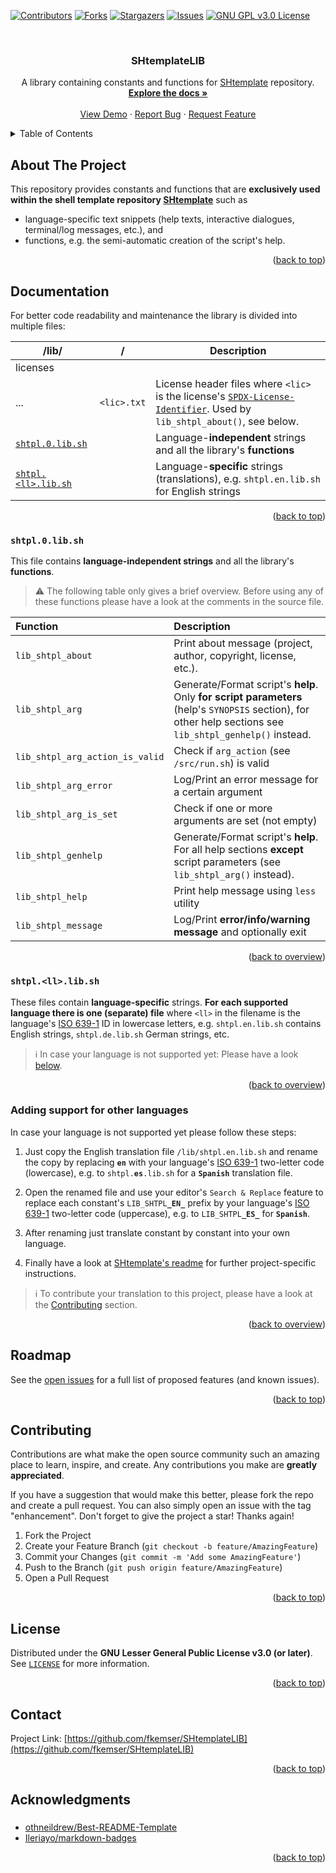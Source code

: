 <!-- Improved compatibility of back to top link: See: https://github.com/othneildrew/Best-README-Template/pull/73 -->
<a name="readme-top"></a>
<!--
*** Thanks for checking out the Best-README-Template. If you have a suggestion
*** that would make this better, please fork the repo and create a pull request
*** or simply open an issue with the tag "enhancement".
*** Don't forget to give the project a star!
*** Thanks again! Now go create something AMAZING! :D
-->



<!-- PROJECT SHIELDS -->
<!--
*** I'm using markdown "reference style" links for readability.
*** Reference links are enclosed in brackets [ ] instead of parentheses ( ).
*** See the bottom of this document for the declaration of the reference variables
*** for contributors-url, forks-url, etc. This is an optional, concise syntax you may use.
*** https://www.markdownguide.org/basic-syntax/#reference-style-links
-->
[![Contributors][contributors-shield]][contributors-url]
[![Forks][forks-shield]][forks-url]
[![Stargazers][stars-shield]][stars-url]
[![Issues][issues-shield]][issues-url]
[![GNU GPL v3.0 License][license-shield]][license-url]
<!-- [![LinkedIn][linkedin-shield]][linkedin-url] -->



<!-- PROJECT LOGO -->
<br />
<div align="center">
  <!-- <a href="https://github.com/fkemser/SHtemplateLIB">
    <img src="images/logo.png" alt="Logo" width="80" height="80">
  </a> -->

<h3 align="center">SHtemplateLIB</h3>

  <p align="center">
    A library containing constants and functions for <a href="https://github.com/fkemser/SHtemplate">SHtemplate</a> repository.
    <br />
    <a href="https://github.com/fkemser/SHtemplateLIB"><strong>Explore the docs »</strong></a>
    <br />
    <br />
    <a href="https://github.com/fkemser/SHtemplateLIB">View Demo</a>
    ·
    <a href="https://github.com/fkemser/SHtemplateLIB/issues">Report Bug</a>
    ·
    <a href="https://github.com/fkemser/SHtemplateLIB/issues">Request Feature</a>
  </p>
</div>



<!-- TABLE OF CONTENTS -->
<details>
  <summary>Table of Contents</summary>
  <ol>
    <li><a href="#about-the-project">About The Project</a></li>
    <li>
      <a href="#documentation">Documentation</a>
      <ul>
        <li><a href="#shtpl0libsh">shtpl.0.lib.sh</a></li>
        <li><a href="#shtpllllibsh">shtpl.&ltll&gt.lib.sh</a></li>
      </ul>
    </li>
    <li><a href="#roadmap">Roadmap</a></li>
    <li><a href="#contributing">Contributing</a></li>
    <li><a href="#license">License</a></li>
    <li><a href="#contact">Contact</a></li>
    <li><a href="#acknowledgments">Acknowledgments</a></li>
  </ol>
</details>



<!-- ABOUT THE PROJECT -->
## About The Project

This repository provides constants and functions that are **exclusively used within the shell template repository [SHtemplate][SHtemplate-url]** such as

* language-specific text snippets (help texts, interactive dialogues, terminal/log messages, etc.), and
* functions, e.g. the semi-automatic creation of the script's help.

<p align="right">(<a href="#readme-top">back to top</a>)</p>



<!-- DOCUMENTATION -->
## Documentation

For better code readability and maintenance the library is divided into multiple files:

| /lib/                                | /           | Description                                                                              |
|--------------------------------------|-------------|------------------------------------------------------------------------------------------|
| licenses                             |             |                                                                                          |
| ...                                  | `<lic>.txt` | License header files where `<lic>` is the license's [`SPDX-License-Identifier`][SPDX-License-List]. Used by `lib_shtpl_about()`, see below.                                                                                                                                      |
| [`shtpl.0.lib.sh`](#shtpl0libsh)     |             | Language-**independent** strings and all the library's **functions**                     |
| [`shtpl.<ll>.lib.sh`](#shtpllllibsh) |             | Language-**specific** strings (translations), e.g. `shtpl.en.lib.sh` for English strings |

<p align="right">(<a href="#readme-top">back to top</a>)</p>


<!-- /lib/shtpl.0.lib.sh -->
### `shtpl.0.lib.sh`
This file contains **language-independent strings** and all the library's **functions**.

> :warning: The following table only gives a brief overview. Before using any of these functions please have a look at the comments in the source file.

Function | Description
:--- | :---
`lib_shtpl_about`       | Print about message (project, author, copyright, license, etc.).
`lib_shtpl_arg`         | Generate/Format script's **help**. Only **for script parameters** (help's `SYNOPSIS` section), for other help sections see `lib_shtpl_genhelp()` instead.
`lib_shtpl_arg_action_is_valid` | Check if `arg_action` (see `/src/run.sh`) is valid
`lib_shtpl_arg_error`   | Log/Print an error message for a certain argument
`lib_shtpl_arg_is_set`  | Check if one or more arguments are set (not empty)
`lib_shtpl_genhelp`     | Generate/Format script's **help**. For all help sections **except** script parameters (see `lib_shtpl_arg()` instead).
`lib_shtpl_help`        | Print help message using `less` utility
`lib_shtpl_message`     | Log/Print **error/info/warning message** and optionally exit

<p align="right">(<a href="#documentation">back to overview</a>)</p>


<!-- /lib/shtpl.<ll>.lib.sh -->
### `shtpl.<ll>.lib.sh`
These files contain **language-specific** strings. **For each supported language there is one (separate) file** where `<ll>` in the filename is the language's [ISO 639-1][iso639-1-url] ID in lowercase letters, e.g. `shtpl.en.lib.sh` contains English strings, `shtpl.de.lib.sh` German strings, etc.

> :information_source: In case your language is not supported yet: Please have a look [below](#adding-support-for-other-languages).

<p align="right">(<a href="#documentation">back to overview</a>)</p>


### Adding support for other languages
In case your language is not supported yet please follow these steps:

1. Just copy the English translation file `/lib/shtpl.en.lib.sh` and rename the copy by replacing **`en`** with your language's [ISO 639-1][iso639-1-url] two-letter code (lowercase), e.g. to `shtpl.`**`es`**`.lib.sh` for a **`Spanish`** translation file.

2. Open the renamed file and use your editor's `Search & Replace` feature to replace each constant's `LIB_SHTPL`**`_EN_`** prefix by your language's [ISO 639-1][iso639-1-url] two-letter code (uppercase), e.g. to `LIB_SHTPL`**`_ES_`** for **`Spanish`**.

3. After renaming just translate constant by constant into your own language.

4. Finally have a look at [SHtemplate's readme](https://github.com/fkemser/SHtemplate#adding-support-for-other-languages) for further project-specific instructions.

> :information_source: To contribute your translation to this project, please have a look at the [Contributing](#contributing) section.

<p align="right">(<a href="#documentation">back to overview</a>)</p>



<!-- ROADMAP -->
## Roadmap

See the [open issues](https://github.com/fkemser/SHtemplateLIB/issues) for a full list of proposed features (and known issues).

<p align="right">(<a href="#readme-top">back to top</a>)</p>



<!-- CONTRIBUTING -->
## Contributing

Contributions are what make the open source community such an amazing place to learn, inspire, and create. Any contributions you make are **greatly appreciated**.

If you have a suggestion that would make this better, please fork the repo and create a pull request. You can also simply open an issue with the tag "enhancement".
Don't forget to give the project a star! Thanks again!

1. Fork the Project
2. Create your Feature Branch (`git checkout -b feature/AmazingFeature`)
3. Commit your Changes (`git commit -m 'Add some AmazingFeature'`)
4. Push to the Branch (`git push origin feature/AmazingFeature`)
5. Open a Pull Request

<p align="right">(<a href="#readme-top">back to top</a>)</p>



<!-- LICENSE -->
## License

Distributed under the **GNU Lesser General Public License v3.0 (or later)**. See [`LICENSE`][license-url] for more information.

<p align="right">(<a href="#readme-top">back to top</a>)</p>



<!-- CONTACT -->
## Contact

Project Link: [https://github.com/fkemser/SHtemplateLIB](https://github.com/fkemser/SHtemplateLIB)

<p align="right">(<a href="#readme-top">back to top</a>)</p>



<!-- ACKNOWLEDGMENTS -->
## Acknowledgments
###
* [othneildrew/Best-README-Template](https://github.com/othneildrew/Best-README-Template)
* [Ileriayo/markdown-badges](https://github.com/Ileriayo/markdown-badges)

<p align="right">(<a href="#readme-top">back to top</a>)</p>



<!-- MARKDOWN LINKS & IMAGES -->
<!-- https://www.markdownguide.org/basic-syntax/#reference-style-links -->
[contributors-shield]: https://img.shields.io/github/contributors/fkemser/SHtemplateLIB.svg?style=for-the-badge
[contributors-url]: https://github.com/fkemser/SHtemplateLIB/graphs/contributors
[forks-shield]: https://img.shields.io/github/forks/fkemser/SHtemplateLIB.svg?style=for-the-badge
[forks-url]: https://github.com/fkemser/SHtemplateLIB/network/members
[stars-shield]: https://img.shields.io/github/stars/fkemser/SHtemplateLIB.svg?style=for-the-badge
[stars-url]: https://github.com/fkemser/SHtemplateLIB/stargazers
[issues-shield]: https://img.shields.io/github/issues/fkemser/SHtemplateLIB.svg?style=for-the-badge
[issues-url]: https://github.com/fkemser/SHtemplateLIB/issues
[license-shield]: https://img.shields.io/github/license/fkemser/SHtemplateLIB.svg?style=for-the-badge
[license-url]: https://github.com/fkemser/SHtemplateLIB/blob/main/LICENSE
[linkedin-shield]: https://img.shields.io/badge/-LinkedIn-black.svg?style=for-the-badge&logo=linkedin&colorB=555
[linkedin-url]: https://linkedin.com/in/linkedin_username
[screenshot1]: res/screenshot1.gif
[screenshot2]: res/screenshot2.gif
[screenshot3]: res/screenshot3.gif
[screenshot4]: res/screenshot4.gif

[SHtemplate-url]: https://github.com/fkemser/SHtemplate

[iso639-1-url]: https://en.wikipedia.org/wiki/List_of_ISO_639-1_codes
[SPDX-License-List]: https://spdx.org/licenses/

[LaTeX-shield]: https://img.shields.io/badge/latex-%23008080.svg?style=for-the-badge&logo=latex&logoColor=white
[LaTeX-url]: https://www.latex-project.org/
[Shell Script-shield]: https://img.shields.io/badge/shell_script-%23121011.svg?style=for-the-badge&logo=gnu-bash&logoColor=white
[Shell Script-url]: https://pubs.opengroup.org/onlinepubs/9699919799/